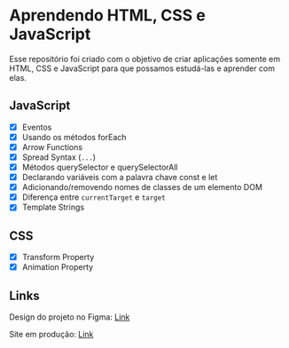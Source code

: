 # Aprendendo HTML, CSS e JavaScript

Esse repositório foi criado com o objetivo de criar aplicações somente em HTML, CSS e JavaScript para que possamos estudá-las e aprender com elas.

## JavaScript
- [x] Eventos
- [x] Usando os métodos forEach
- [x] Arrow Functions
- [x] Spread Syntax (`...`)
- [x] Métodos querySelector e querySelectorAll
- [x] Declarando variáveis com a palavra chave const e let
- [x] Adicionando/removendo nomes de classes de um elemento DOM
- [x] Diferença entre `currentTarget` e `target`
- [x] Template Strings

## CSS

- [x] Transform Property
- [x] Animation Property

## Links

Design do projeto no Figma: [Link](https://www.figma.com/file/oDQ3sehgATgbsjd7T914Ku/Credit-Cards?node-id=0%3A1)

Site em produção: [Link](https://card-custom-html.vercel.app)